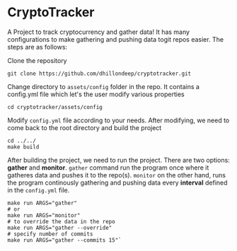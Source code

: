# CryptoTracker

A Project to track cryptocurrency and gather data! It has many configurations to make gathering and pushing data togit repos easier. The steps are as follows:

Clone the repository
```
git clone https://github.com/dhillondeep/cryptotracker.git
```

Change directory to `assets/config` folder in the repo. It contains a config.yml file which let's the user modify various properties
```
cd cryptotracker/assets/config
```

Modify `config.yml` file according to your needs. After modifying, we need to come back to the root directory and build the project
```
cd ../../
make build
```

After building the project, we need to run the project. There are two options: **gather** and **monitor**. `gather` command run the program once where it gatheres data and pushes it to the repo(s). `monitor` on the other hand, runs the program continously gathering and pushing data every **interval** defined in the `config.yml` file.
```
make run ARGS="gather"
# or
make run ARGS="monitor"
# to override the data in the repo
make run ARGS="gather --override"
# specify number of commits
make run ARGS="gather --commits 15"`
```

